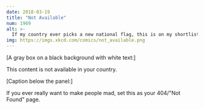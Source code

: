 ```yaml
---
date: 2018-03-19
title: "Not Available"
num: 1969
alt: >-
  If my country ever picks a new national flag, this is on my shortlist for designs to argue for, but I think in the end I'll go with the green puzzle piece or broken image thumbnail.
img: https://imgs.xkcd.com/comics/not_available.png
---
```

[A gray box on a black background with white text:]

This content is not available in your country.

[Caption below the panel:]

If you ever really want to make people mad, set this as your 404/"Not Found" page.